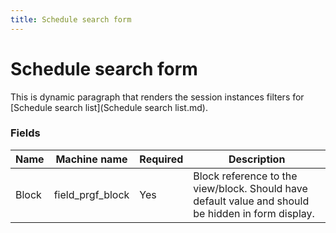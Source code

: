 ```yaml
---
title: Schedule search form
---
```


# Schedule search form

This is dynamic paragraph that renders the session instances filters for [Schedule search list](Schedule search list.md).

### Fields
| Name  | Machine name | Required | Description |
| ------------- | ------------- | ------------- | ------------- |
| Block | field\_prgf_block | Yes | Block reference to the view/block. Should have default value and should be hidden in form display. |)
